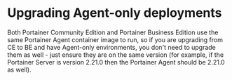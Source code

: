# Upgrading Agent-only deployments

Both Portainer Community Edition and Portainer Business Edition use the same Portainer Agent container image to run, so if you are upgrading from CE to BE and have Agent-only environments, you don't need to upgrade them as well - just ensure they are on the same version (for example, if the Portainer Server is version 2.21.0 then the Portainer Agent should be 2.21.0 as well).
